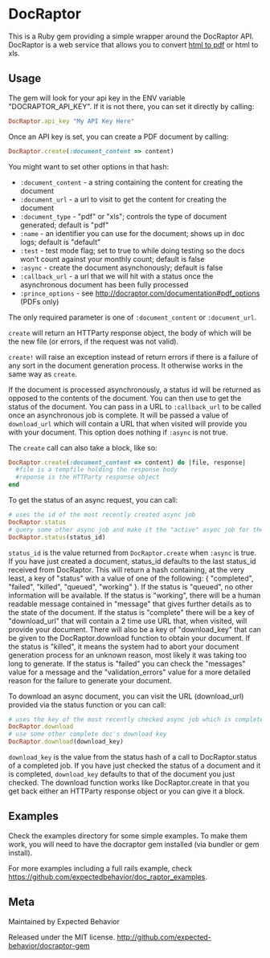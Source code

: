 DocRaptor
==========

This is a Ruby gem providing a simple wrapper around the DocRaptor API. DocRaptor is a web service that allows you to convert [html to pdf](http://docraptor.com) or html to xls. 


## Usage ######################################################################

The gem will look for your api key in the ENV variable "DOCRAPTOR_API_KEY".  If it is 
not there, you can set it directly by calling:

```ruby
DocRaptor.api_key "My API Key Here"
```

Once an API key is set, you can create a PDF document by calling:

```ruby
DocRaptor.create(:document_content => content)
```

You might want to set other options in that hash:

* `:document_content` - a string containing the content for creating the document
* `:document_url` - a url to visit to get the content for creating the document
* `:document_type` - "pdf" or "xls"; controls the type of document generated; default is "pdf"
* `:name` - an identifier you can use for the document; shows up in doc logs; default is "default"
* `:test` - test mode flag; set to true to while doing testing so the docs won't count against your monthly count; default is false
* `:async` - create the document asynchonously; default is false
* `:callback_url` - a url that we will hit with a status once the asynchronous document has been fully processed 
* `:prince_options` - see http://docraptor.com/documentation#pdf_options (PDFs only)

The only required parameter is one of `:document_content` or `:document_url`.

`create` will return an HTTParty response object, the body of which will be the new file (or errors, if the request was not valid).

`create!` will raise an exception instead of return errors if there is a failure of any sort in the document generation process. It otherwise works in the same way as `create`.

If the document is processed asynchronously, a status id will be returned as opposed to the contents of the document. You can then use <METHOD NAME> to get the status of the document. You can pass in a URL to `:callback_url` to be called once an asynchronous job is complete.  It will be passed a value of `download_url` which will contain a URL that when visited will provide you with your document.  This option does nothing if `:async` is not true.

The `create` call can also take a block, like so:

```ruby
DocRaptor.create(:document_content => content) do |file, response|
  #file is a tempfile holding the response body
  #reponse is the HTTParty response object
end 
```

To get the status of an async request, you can call:

```ruby  
# uses the id of the most recently created async job
DocRaptor.status
# query some other async job and make it the "active" async job for the DocRaptor class
DocRaptor.status(status_id)
```

`status_id` is the value returned from `DocRaptor.create` when `:async` is true.  If you have 
just created a document, status_id defaults to the last status_id received from DocRaptor.
This will return a hash containing, at the very least, a key of "status" with a value of 
one of the following: { "completed", "failed", "killed", "queued", "working" }.  If the 
status is "queued", no other information will be available.  If the status is "working", 
there will be a human readable message contained in "message" that gives further details 
as to the state of the document.  If the status is "complete" there will be a key of 
"download_url" that will contain a 2 time use URL that, when visited, will provide your 
document.  There will also be a key of "download_key" that can be given to the 
DocRaptor.download function to obtain your document.  If the status is "killed", it means 
the system had to abort your document generation process for an unknown reason, most 
likely it was taking too long to generate.  If the status is "failed" you can check the 
"messages" value for a message and the "validation_errors" value for a more detailed reason 
for the failure to generate your document.

To download an async document, you can visit the URL (download_url) provided via the status 
function or you can call:

```ruby
# uses the key of the most recently checked async job which is complete
DocRaptor.download
# use some other complete doc's download key
DocRaptor.download(download_key)
```

`download_key` is the value from the status hash of a call to DocRaptor.status of a completed job.  If you have just checked the status of a document and it is completed, `download_key` defaults to that of the document you just checked.  The download function works like DocRaptor.create in that you get back either an HTTParty response object or you can give it a block.

## Examples ###################################################################
Check the examples directory for some simple examples. To make them work, you will need to have the docraptor gem installed (via bundler or gem install).

For more examples including a full rails example, check https://github.com/expectedbehavior/doc_raptor_examples.

## Meta #######################################################################

Maintained by Expected Behavior

Released under the MIT license. http://github.com/expected-behavior/docraptor-gem
